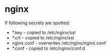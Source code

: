 # nginx

If following secrets are spotted:

* *.key - copied to /etc/nginx/ssl
* *.crt - copied to /etc/nginx/ssl
* nginx.conf - overwrites /etc/nginx/nginx.conf
* *.conf - copied to /etc/nginx/conf.d
